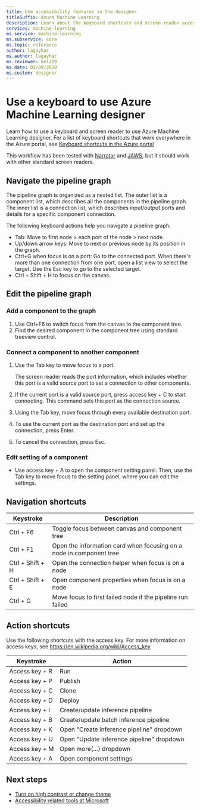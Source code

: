 ```yaml
---
title: Use accessibility features in the designer
titleSuffix: Azure Machine Learning
description: Learn about the keyboard shortcuts and screen reader accessibility features available in the designer.
services: machine-learning
ms.service: machine-learning
ms.subservice: core
ms.topic: reference
author: lagayhar
ms.author: lagayhar
ms.reviewer: keli19
ms.date: 01/09/2020
ms.custom: designer
---
```


# Use a keyboard to use Azure Machine Learning designer

Learn how to use a keyboard and screen reader to use Azure Machine Learning designer. For a list of keyboard shortcuts that work everywhere in the Azure portal, see [Keyboard shortcuts in the Azure portal](../azure-portal/azure-portal-keyboard-shortcuts.md)

This workflow has been tested with [Narrator](https://support.microsoft.com/help/22798/windows-10-complete-guide-to-narrator) and [JAWS](https://www.freedomscientific.com/products/software/jaws/), but it should work with other standard screen readers.

## Navigate the pipeline graph

The pipeline graph is organized as a nested list. The outer list is a component list, which describes all the components in the pipeline graph. The inner list is a connection list, which describes input/output ports and details for a specific component connection. 

The following keyboard actions help you navigate a pipeline graph: 

- Tab: Move to first node > each port of the node > next node.
- Up/down arrow keys: Move to next or previous node by its position in the graph.
- Ctrl+G when focus is on a port: Go to the connected port. When there's more than one connection from one port, open a list view to select the target. Use the Esc key to go to the selected target.
- Ctrl + Shift + H to focus on the canvas.

## Edit the pipeline graph

### Add a component to the graph

1. Use Ctrl+F6 to switch focus from the canvas to the component tree.
1. Find the desired component in the component tree using standard treeview control.

### Connect a component to another component

1. Use the Tab key to move focus to a port. 
   
   The screen reader reads the port information, which includes whether this port is a valid source port to set a connection to other components.   

1. If the current port is a valid source port, press access key + C to start connecting. This command sets this port as the connection source. 
1. Using the Tab key, move focus through every available destination port.
1. To use the current port as the destination port and set up the connection, press Enter. 
1. To cancel the connection, press Esc. 

### Edit setting of a component

- Use access key + A to open the component setting panel. Then, use the Tab key to move focus to the setting panel, where you can edit the settings. 

## Navigation shortcuts

| Keystroke | Description |
|-|-|
| Ctrl + F6 | Toggle focus between canvas and component tree |
| Ctrl + F1   | Open the information card when focusing on a node in component tree |
| Ctrl + Shift + H | Open the connection helper when focus is on a node |
| Ctrl + Shift + E | Open component properties when focus is on a node |
| Ctrl + G | Move focus to first failed node if the pipeline run failed |

## Action shortcuts

Use the following shortcuts with the access key. For more information on access keys, see https://en.wikipedia.org/wiki/Access_key.

| Keystroke | Action |
|-|-|
| Access key + R | Run |
| Access key + P | Publish |
| Access key + C | Clone |
| Access key + D | Deploy |
| Access key + I | Create/update inference pipeline |
| Access key + B | Create/update batch inference pipeline |
| Access key + K | Open "Create inference pipeline" dropdown |
| Access key + U | Open "Update inference pipeline" dropdown |
| Access key + M | Open more(...) dropdown |
| Access key + A | Open component settings |

## Next steps

- [Turn on high contrast or change theme](../azure-portal/set-preferences.md#choose-a-theme-or-enable-high-contrast)
- [Accessibility related tools at Microsoft](https://www.microsoft.com/accessibility)
